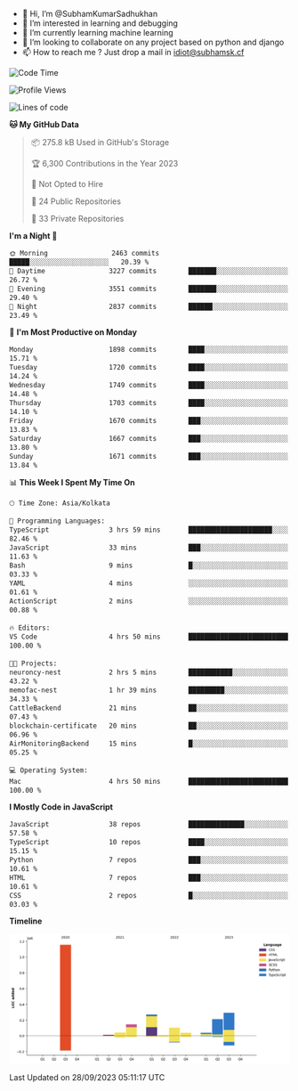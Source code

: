 - 👋 Hi, I’m @SubhamKumarSadhukhan
- 👀 I’m interested in learning and debugging
- 🌱 I’m currently learning machine learning
- 💞️ I’m looking to collaborate on any project based on python and django
- 📫 How to reach me ?
      Just drop a mail in idiot@subhamsk.cf

<!---
SubhamKumarSadhukhan/SubhamKumarSadhukhan is a ✨ special ✨ repository because its `README.md` (this file) appears on your GitHub profile.
You can click the Preview link to take a look at your changes.
--->


<!--START_SECTION:waka-->
![Code Time](http://img.shields.io/badge/Code%20Time-1%2C581%20hrs%2048%20mins-blue)

![Profile Views](http://img.shields.io/badge/Profile%20Views-24-blue)

![Lines of code](https://img.shields.io/badge/From%20Hello%20World%20I%27ve%20Written-2.3%20million%20lines%20of%20code-blue)

**🐱 My GitHub Data** 

> 📦 275.8 kB Used in GitHub's Storage 
 > 
> 🏆 6,300 Contributions in the Year 2023
 > 
> 🚫 Not Opted to Hire
 > 
> 📜 24 Public Repositories 
 > 
> 🔑 33 Private Repositories 
 > 
**I'm a Night 🦉** 

```text
🌞 Morning                2463 commits        █████░░░░░░░░░░░░░░░░░░░░   20.39 % 
🌆 Daytime                3227 commits        ███████░░░░░░░░░░░░░░░░░░   26.72 % 
🌃 Evening                3551 commits        ███████░░░░░░░░░░░░░░░░░░   29.40 % 
🌙 Night                  2837 commits        ██████░░░░░░░░░░░░░░░░░░░   23.49 % 
```
📅 **I'm Most Productive on Monday** 

```text
Monday                   1898 commits        ████░░░░░░░░░░░░░░░░░░░░░   15.71 % 
Tuesday                  1720 commits        ████░░░░░░░░░░░░░░░░░░░░░   14.24 % 
Wednesday                1749 commits        ████░░░░░░░░░░░░░░░░░░░░░   14.48 % 
Thursday                 1703 commits        ████░░░░░░░░░░░░░░░░░░░░░   14.10 % 
Friday                   1670 commits        ███░░░░░░░░░░░░░░░░░░░░░░   13.83 % 
Saturday                 1667 commits        ███░░░░░░░░░░░░░░░░░░░░░░   13.80 % 
Sunday                   1671 commits        ███░░░░░░░░░░░░░░░░░░░░░░   13.84 % 
```


📊 **This Week I Spent My Time On** 

```text
🕑︎ Time Zone: Asia/Kolkata

💬 Programming Languages: 
TypeScript               3 hrs 59 mins       █████████████████████░░░░   82.46 % 
JavaScript               33 mins             ███░░░░░░░░░░░░░░░░░░░░░░   11.63 % 
Bash                     9 mins              █░░░░░░░░░░░░░░░░░░░░░░░░   03.33 % 
YAML                     4 mins              ░░░░░░░░░░░░░░░░░░░░░░░░░   01.61 % 
ActionScript             2 mins              ░░░░░░░░░░░░░░░░░░░░░░░░░   00.88 % 

🔥 Editors: 
VS Code                  4 hrs 50 mins       █████████████████████████   100.00 % 

🐱‍💻 Projects: 
neuroncy-nest            2 hrs 5 mins        ███████████░░░░░░░░░░░░░░   43.22 % 
memofac-nest             1 hr 39 mins        █████████░░░░░░░░░░░░░░░░   34.33 % 
CattleBackend            21 mins             ██░░░░░░░░░░░░░░░░░░░░░░░   07.43 % 
blockchain-certificate   20 mins             ██░░░░░░░░░░░░░░░░░░░░░░░   06.96 % 
AirMonitoringBackend     15 mins             █░░░░░░░░░░░░░░░░░░░░░░░░   05.25 % 

💻 Operating System: 
Mac                      4 hrs 50 mins       █████████████████████████   100.00 % 
```

**I Mostly Code in JavaScript** 

```text
JavaScript               38 repos            ██████████████░░░░░░░░░░░   57.58 % 
TypeScript               10 repos            ████░░░░░░░░░░░░░░░░░░░░░   15.15 % 
Python                   7 repos             ███░░░░░░░░░░░░░░░░░░░░░░   10.61 % 
HTML                     7 repos             ███░░░░░░░░░░░░░░░░░░░░░░   10.61 % 
CSS                      2 repos             █░░░░░░░░░░░░░░░░░░░░░░░░   03.03 % 
```



**Timeline**

![Lines of Code chart](https://raw.githubusercontent.com/SubhamKumarSadhukhan/SubhamKumarSadhukhan/main/assets/bar_graph.png)


 Last Updated on 28/09/2023 05:11:17 UTC
<!--END_SECTION:waka-->
